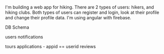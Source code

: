 I'm building a web app for hiking.
There are 2 types of users: hikers, and hiking clubs.
Both types of users can register and login, look at their profile and change their profile data.
I'm using angular with firebase.


DB Schema

users
    notifications

tours
    applications - appid == userid
    reviews